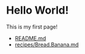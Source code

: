 # Hello World!

This is my first page!

- [README.md](README.md)
- [recipes/Bread.Banana.md](recipes/Bread.Banana.md)
